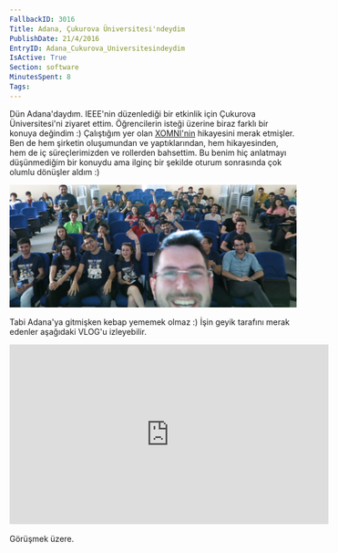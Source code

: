 ```yaml
---
FallbackID: 3016
Title: Adana, Çukurova Üniversitesi'ndeydim
PublishDate: 21/4/2016
EntryID: Adana_Cukurova_Universitesindeydim
IsActive: True
Section: software
MinutesSpent: 8
Tags: 
---
```

Dün Adana'daydım. IEEE'nin düzenlediği bir etkinlik için Çukurova Üniversitesi'ni ziyaret ettim. Öğrencilerin isteği üzerine biraz farklı bir konuya değindim :) Çalıştığım yer olan [XOMNI'nin](http://www.xomni.com) hikayesini merak etmişler. Ben de hem şirketin oluşumundan ve yaptıklarından, hem hikayesinden, hem de iç süreçlerimizden ve rollerden bahsettim. Bu benim hiç anlatmayı düşünmediğim bir konuydu ama ilginç bir şekilde oturum sonrasında çok olumlu dönüşler aldım :)

![](media/Adana_Cukurova_Universitesindeydim/adana_cukurova_universitesi.jpg)

Tabi Adana'ya gitmişken kebap yememek olmaz :) İşin geyik tarafını merak edenler aşağıdaki VLOG'u izleyebilir.

<iframe width="560" height="315" src="https://www.youtube.com/embed/2dFeT1BAizc" frameborder="0" allowfullscreen></iframe>

Görüşmek üzere.
